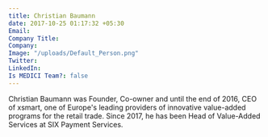 ```yaml
---
title: Christian Baumann
date: 2017-10-25 01:17:32 +05:30
Email: 
Company Title: 
Company: 
Image: "/uploads/Default_Person.png"
Twitter: 
LinkedIn: 
Is MEDICI Team?: false
---
```


Christian Baumann was Founder, Co-owner and until the end of 2016, CEO of xsmart, one of Europe's leading providers of innovative value-added programs for the retail trade. Since 2017, he has been Head of Value-Added Services at SIX Payment Services.